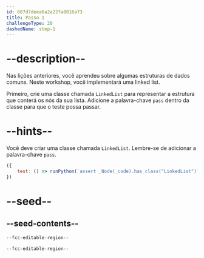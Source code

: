 ```yaml
---
id: 687d7deea6a2a22fa8816a73
title: Passo 1
challengeType: 20
dashedName: step-1
---
```


# --description--

Nas lições anteriores, você aprendeu sobre algumas estruturas de dados comuns. Neste workshop, você implementará uma linked list.

Primeiro, crie uma classe chamada `LinkedList` para representar a estrutura que conterá os nós da sua lista. Adicione a palavra-chave `pass` dentro da classe para que o teste possa passar.

# --hints--

Você deve criar uma classe chamada `LinkedList`. Lembre-se de adicionar a palavra-chave `pass`.

```js
({
    test: () => runPython(`assert _Node(_code).has_class("LinkedList")`)
})
```

# --seed--

## --seed-contents--

```py
--fcc-editable-region--

--fcc-editable-region--
```
